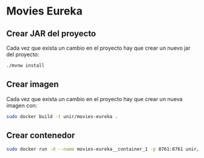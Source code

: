 # Movies Eureka

## Crear JAR del proyecto

Cada vez que exista un cambio en el proyecto hay que crear un nuevo jar del proyecto:

```bash
./mvnw install
```

## Crear imagen

Cada vez que exista un cambio en el proyecto hay que crear un nueva imagen con:

```bash
sudo docker build -t unir/movies-eureka .
```

## Crear contenedor

```bash
sudo docker run -d --name movies-eureka__container_1 -p 8761:8761 unir/movies-eureka 
```